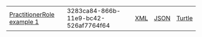 <table class="list" width="100%">
            <tr>
                <td><a href="PractitionerRole-3283ca84-866b-11e9-bc42-526af7764f64.html">PractitionerRole example 1</a></td>
                <td>3283ca84-866b-11e9-bc42-526af7764f64</td>
                <td><a href="PractitionerRole-3283ca84-866b-11e9-bc42-526af7764f64.xml.html">XML</a></td>
                <td><a href="PractitionerRole-3283ca84-866b-11e9-bc42-526af7764f64.json.html">JSON</a></td>
                <td><a href="PractitionerRole-3283ca84-866b-11e9-bc42-526af7764f64.ttl.html">Turtle</a></td>
            </tr>
  </table>
